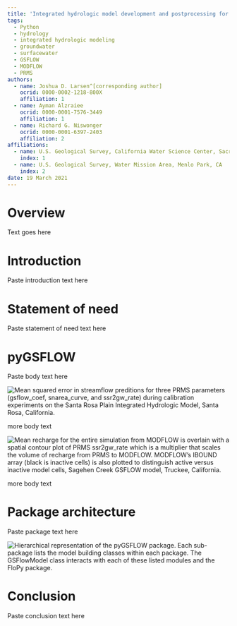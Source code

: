 ```yaml
---
title: 'Integrated hydrologic model development and postprocessing for GSFLOW using pyGSFLOW'  
tags:
  - Python
  - hydrology
  - integrated hydrologic modeling
  - groundwater
  - surfacewater
  - GSFLOW
  - MODFLOW
  - PRMS  
authors:
  - name: Joshua D. Larsen^[corresponding author]
    ocrid: 0000-0002-1218-800X
    affiliation: 1
  - name: Ayman Alzraiee
    ocrid: 0000-0001-7576-3449
    affiliation: 1
  - name: Richard G. Niswonger
    ocrid: 0000-0001-6397-2403
    affiliation: 2  
affiliations:
  - name: U.S. Geological Survey, California Water Science Center, Sacramento, CA
    index: 1
  - name: U.S. Geological Survey, Water Mission Area, Menlo Park, CA
    index: 2  
date: 19 March 2021
---
```


# Overview
Text goes here

# Introduction
Paste introduction text here

# Statement of need
Paste statement of need text here

# pyGSFLOW
Paste body text here

![Mean squared error in streamflow preditions for three PRMS parameters
(gsflow_coef, snarea_curve, and ssr2gw_rate) during calibration experiments
on the Santa Rosa Plain Integrated Hydrologic Model, Santa Rosa,
California.](calibration_example.png)


more body text

![Mean recharge for the entire simulation from MODFLOW is overlain with a
spatial contour plot of PRMS ssr2gw_rate which is a multiplier that scales
the volume of recharge from PRMS to MODFLOW. MODFLOW’s IBOUND array
(black is inactive cells) is also plotted to distinguish active versus
inactive model cells, Sagehen Creek GSFLOW model,
Truckee, California.](sagehen_plot.png)


more body text

# Package architecture
Paste package text here

![Hierarchical representation of the pyGSFLOW package. Each sub-package lists
the model building classes within each package. The GSFlowModel class interacts
with each of these listed modules and the FloPy
package.](Package_architecture.png)


# Conclusion
Paste conclusion text here



